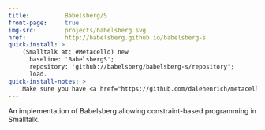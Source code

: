 ```yaml
---
title:          Babelsberg/S
front-page:     true
img-src:        projects/babelsberg.svg
href:           http://babelsberg.github.io/babelsberg-s
quick-install: >
    (Smalltalk at: #Metacello) new
      baseline: 'BabelsbergS';
      repository: 'github://babelsberg/babelsberg-s/repository';
      load.
quick-install-notes: >
    Make sure you have <a href="https://github.com/dalehenrich/metacello-work" target="_blank">Metacello</a> installed.
---
```

An implementation of Babelsberg allowing constraint-based programming in Smalltalk.
